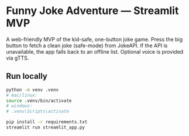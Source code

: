 # Funny Joke Adventure — Streamlit MVP

A web-friendly MVP of the kid-safe, one-button joke game. Press the big button to fetch a clean joke (safe-mode) from JokeAPI. If the API is unavailable, the app falls back to an offline list. Optional voice is provided via gTTS.

## Run locally

```bash
python -m venv .venv
# mac/linux:
source .venv/bin/activate
# windows:
# .venv\Scripts\activate

pip install -r requirements.txt
streamlit run streamlit_app.py

